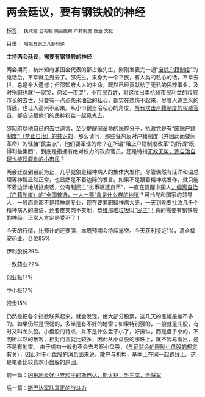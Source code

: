 # 两会廷议，要有钢铁般的神经

标签： `执政党` `公有制` `两会提案` `户籍制度` `自治` `文化` 

目录： `唱唱反调之八卦时评`

**主持两会廷议，需要有钢铁般的神经**

两会期间，杭州知府兼国会代表的邵占维先生，刚刚发表完一通“[废除户籍制度](../../../2013/2/6/契约必定排外，不排外不成为契约.md)”的鬼话后，不幸就见鬼去了。邵先生，果身为一个平民，有人类的私心的话，不幸去世，总是令人遗憾；但邵知府大人的生命，既然已经贡献给了无私的民粹事业，及时殉职也就“一家哭，何如一市哭”，小市民百姓，对这位出卖杭州市民利益的权威市长的去世，只要有一点点柴米油盐的私心，都实在悲伤不起来，尽管人道主义的情感，也让人高兴不起来。从小市民自治私心的角度，[所有攻击户籍制度的权威官员](../../../2013/1/24/“排外”是褒义词，“不要盲目排外”是利益建议.md)，都应该跟他们的民粹粉丝一起见鬼去。

邵知府以他自已的去世遗言，至少提醒闹革命的民粹分子，[执政党是有“废除户籍制度”（禁止自治）的共识的](../../../2013/1/13/联邦社会自治自理，不存在苏杭现象和明显的地区差距.md)，那么请问，那些狂热反对户籍制度（并因此而要闹革命）的怪胎“民主派”，他们要革谁的命？在所谓“阻止户籍制度改革”的所谓“既得利益集团”，到底是指拥有绝对权力的政府官员，还是特指[无权无势，连自治自理也被妖魔化的小市民](../../../2013/1/14/自治自理地区，完全没有“社会福利”可能会更好.md)？

两会廷议到目前为止，几乎就象是精神病人的集体大发作。尽管偶然有汪洋和温总理等神智显然正常，也显然是不着边际的发言。如果不是跟着精神病发作，就只能不着边际地胡扯废话，公有制民主“劣币驱逐良币”，一直在提醒中国人[，偏离自治（户籍制度）的“全国普选，一人一票”象是什么样的地狱](../../../2013/3/5/两会廷议拷问“一人一票，全国普选”的动乱.md)？可怜党和国家的领导人，一般而言都不是精神病专业，现在要兼职精神病大夫，一天到晚要批改几千个精神病人的臆语，还要皮笑肉不笑地，[恭维那堆垃圾叫“民主”！](http://darthvad.blog.163.com/blog/static/5339947020094211013072/)真的需要有钢铁般的神经。正常人肯定是受不了！

今天的行情，比预计的还要强，本周预期会持续逼空。今天获利接近1%，清仓福安药业，仓位85%.

伊利股份29%

一致药业22%

创业板17%

中小板17%

资金15%

仍然是把各个指数联系起来，就会发现，绝大部分股票，这几天的涨幅是差不多的。如果仍然是很弱的，多半是有不好的地雷；如果特别强的，一般就是庄股，有时又叫龙头股。小盘股的特点，并不是什么盘子小了，好操纵，而是盘子小的，不明所以然的散客，相对而言就比较多，因此从小盘股的涨跌上，就不容易看出，是不是有地雷。
由于机构一般也不会去考察小盘股，（[与证监会的限制小盘股的规定有](../../../2011/4/28/打压小盘股，成功制造了股灾.md)关），因此对于小盘股的消息面来说，散户与机构，基本上在同一起跑线上。这是笔者比较喜欢小盘股的原因。

前一篇：[凶狠地爱好世界和平的斯巴达，斯大林，毛主席，金将军](../../../2013/3/6/凶狠地爱好世界和平的斯巴达，斯大林，毛主席，金将军.md)

后一篇：[斯巴达军队真正的战斗力](../../../2013/3/7/斯巴达军队真正的战斗力.md)